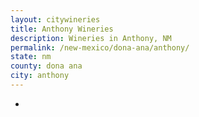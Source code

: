 ```yaml
---
layout: citywineries
title: Anthony Wineries
description: Wineries in Anthony, NM
permalink: /new-mexico/dona-ana/anthony/
state: nm
county: dona ana
city: anthony
---
```

-
